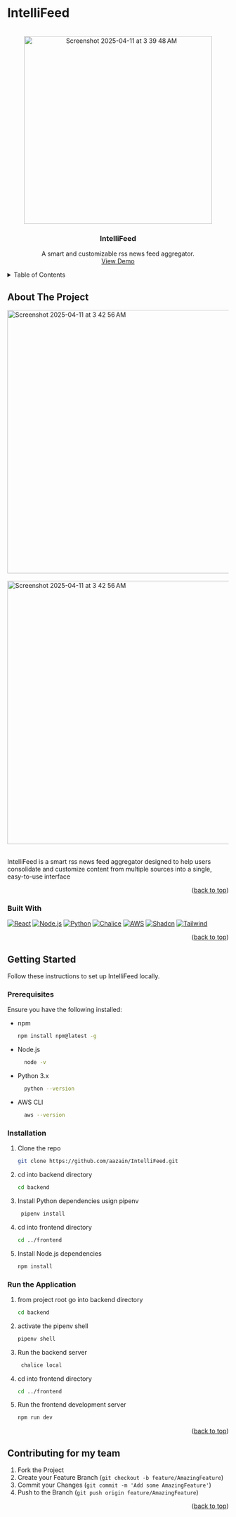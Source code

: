 # IntelliFeed

<!-- PROJECT LOGO -->
<br />
<div align="center">
  <a href="https://github.com/aazain/IntelliFeed">
<img width="428" alt="Screenshot 2025-04-11 at 3 39 48 AM" src="https://github.com/user-attachments/assets/4ed230a9-6307-40f1-b9bd-ef1e9dab373f"/>  
  </a>


<h3 align="center">IntelliFeed</h3>

  <p align="center">
    A smart and customizable rss news feed aggregator.
    <br />
    <a href="https://github.com/aazain/IntelliFeed">View Demo</a>
  </p>
</div>



<!-- TABLE OF CONTENTS -->
<details>
  <summary>Table of Contents</summary>
  <ol>
    <li>
      <a href="#about-the-project">About The Project</a>
      <ul>
        <li><a href="#built-with">Built With</a></li>
      </ul>
    </li>
    <li>
      <a href="#getting-started">Getting Started</a>
      <ul>
        <li><a href="#prerequisites">Prerequisites</a></li>
        <li><a href="#installation">Installation</a></li>
      </ul>
    </li>
    <li><a href="#usage">Usage</a></li>
    <li><a href="#contributing">Contributing</a></li>
  </ol>
</details>



<!-- ABOUT THE PROJECT -->
## About The Project

<img width="600" alt="Screenshot 2025-04-11 at 3 42 56 AM" src="https://github.com/user-attachments/assets/8290bf69-5579-495b-a477-3c06790ce0cc"/>

<br>
<br>

<img width="600" alt="Screenshot 2025-04-11 at 3 42 56 AM" src="https://github.com/user-attachments/assets/8c016d7c-a65a-4d9f-a06e-ab45d040181d"/>


<br>
<br>


IntelliFeed is a smart rss news feed aggregator designed to help users consolidate and customize content from multiple sources into a single, easy-to-use interface

<p align="right">(<a href="#readme-top">back to top</a>)</p>



### Built With

[![React][React.js]][React-url]
[![Node.js][Node.js]][Node-url]
[![Python][Python]][Python-url]
[![Chalice][Chalice]][Chalice-url]
[![AWS][AWS]][AWS-url]
[![Shadcn][Shadcn]][Shadcn-url]
[![Tailwind][Tailwind]][Tailwind-url]
<p align="right">(<a href="#readme-top">back to top</a>)</p>



<!-- GETTING STARTED -->
## Getting Started

Follow these instructions to set up IntelliFeed locally.

### Prerequisites

Ensure you have the following installed:
* npm
  ```sh
  npm install npm@latest -g
  ```
* Node.js
  ```sh
    node -v
    ```
* Python 3.x
  ```sh
    python --version
    ```
* AWS CLI
  ```sh
    aws --version
    ```

### Installation

1. Clone the repo
   ```sh
   git clone https://github.com/aazain/IntelliFeed.git
   ```
2. cd into backend directory
   ```sh
   cd backend
   ```
3. Install Python dependencies usign pipenv
   ```sh
    pipenv install
    ```
4. cd into frontend directory
    ```sh
    cd ../frontend
    ```
5. Install Node.js dependencies 
    ```sh
   npm install
    ```

### Run the Application
1. from project root go into backend directory
   ```sh
   cd backend
   ```
2. activate the pipenv shell
   ```sh
   pipenv shell
   ```
3. Run the backend server
   ```sh
    chalice local
    ```
4. cd into frontend directory
    ```sh
    cd ../frontend
    ```
5. Run the frontend development server
    ```sh
    npm run dev
    ```

<p align="right">(<a href="#readme-top">back to top</a>)</p>


<!-- CONTRIBUTING -->
## Contributing for my team

1. Fork the Project
2. Create your Feature Branch (`git checkout -b feature/AmazingFeature`)
3. Commit your Changes (`git commit -m 'Add some AmazingFeature'`)
4. Push to the Branch (`git push origin feature/AmazingFeature`)

<p align="right">(<a href="#readme-top">back to top</a>)</p>


<!-- MARKDOWN LINKS & IMAGES -->
<!-- https://www.markdownguide.org/basic-syntax/#reference-style-links -->
[product-screenshot]: images/screenshot.png
[React.js]: https://img.shields.io/badge/React-20232A?style=for-the-badge&logo=react&logoColor=61DAFB
[React-url]: https://reactjs.org/
[Node.js]: https://img.shields.io/badge/Node.js-43853D?style=for-the-badge&logo=node.js&logoColor=white
[Node-url]: https://nodejs.org/
[Python]: https://img.shields.io/badge/Python-3776AB?style=for-the-badge&logo=python&logoColor=white
[Python-url]: https://www.python.org/
[Chalice]: https://img.shields.io/badge/Chalice-FF4B00?style=for-the-badge&logo=aws&logoColor=white
[Chalice-url]: https://aws.amazon.com/chalice/
[AWS]: https://img.shields.io/badge/AWS-232F3E?style=for-the-badge&logo=amazonaws&logoColor=white
[AWS-url]: https://aws.amazon.com/
[Shadcn]: https://img.shields.io/badge/Shadcn-000000?style=for-the-badge&logo=shadcn&logoColor=white
[Shadcn-url]: https://shadcn.dev/
[Tailwind]: https://img.shields.io/badge/Tailwind_CSS-06B6D4?style=for-the-badge&logo=tailwind-css&logoColor=white
[Tailwind-url]: https://tailwindcss.com/